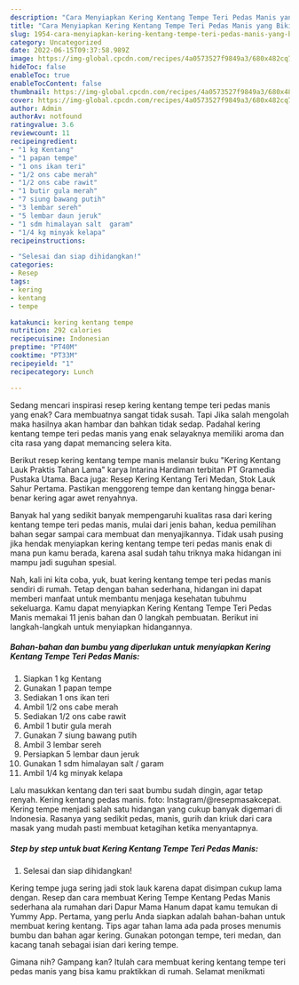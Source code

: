 ```yaml
---
description: "Cara Menyiapkan Kering Kentang Tempe Teri Pedas Manis yang Bikin Ngiler, Buat Buka Puasa Bisa Manjain Lidah"
title: "Cara Menyiapkan Kering Kentang Tempe Teri Pedas Manis yang Bikin Ngiler, Buat Buka Puasa Bisa Manjain Lidah"
slug: 1954-cara-menyiapkan-kering-kentang-tempe-teri-pedas-manis-yang-bikin-ngiler-buat-buka-puasa-bisa-manjain-lidah
category: Uncategorized
date: 2022-06-15T09:37:58.989Z
image: https://img-global.cpcdn.com/recipes/4a0573527f9849a3/680x482cq70/kering-kentang-tempe-teri-pedas-manis-foto-resep-utama.jpg
hideToc: false
enableToc: true
enableTocContent: false
thumbnail: https://img-global.cpcdn.com/recipes/4a0573527f9849a3/680x482cq70/kering-kentang-tempe-teri-pedas-manis-foto-resep-utama.jpg
cover: https://img-global.cpcdn.com/recipes/4a0573527f9849a3/680x482cq70/kering-kentang-tempe-teri-pedas-manis-foto-resep-utama.jpg
author: Admin
authorAv: notfound
ratingvalue: 3.6
reviewcount: 11
recipeingredient:
- "1 kg Kentang"
- "1 papan tempe"
- "1 ons ikan teri"
- "1/2 ons cabe merah"
- "1/2 ons cabe rawit"
- "1 butir gula merah"
- "7 siung bawang putih"
- "3 lembar sereh"
- "5 lembar daun jeruk"
- "1 sdm himalayan salt  garam"
- "1/4 kg minyak kelapa"
recipeinstructions:

- "Selesai dan siap dihidangkan!"
categories:
- Resep
tags:
- kering
- kentang
- tempe

katakunci: kering kentang tempe 
nutrition: 292 calories
recipecuisine: Indonesian
preptime: "PT40M"
cooktime: "PT33M"
recipeyield: "1"
recipecategory: Lunch

---
```



Sedang mencari inspirasi resep kering kentang tempe teri pedas manis yang enak? Cara membuatnya sangat tidak susah. Tapi Jika salah mengolah maka hasilnya akan hambar dan bahkan tidak sedap. Padahal kering kentang tempe teri pedas manis yang enak selayaknya memiliki aroma dan cita rasa yang dapat memancing selera kita.


Berikut resep kering kentang tempe manis melansir buku &#34;Kering Kentang Lauk Praktis Tahan Lama&#34; karya Intarina Hardiman terbitan PT Gramedia Pustaka Utama. Baca juga: Resep Kering Kentang Teri Medan, Stok Lauk Sahur Pertama. Pastikan menggoreng tempe dan kentang hingga benar-benar kering agar awet renyahnya.

Banyak hal yang sedikit banyak mempengaruhi kualitas rasa dari kering kentang tempe teri pedas manis, mulai dari jenis bahan, kedua pemilihan bahan segar sampai cara membuat dan menyajikannya. Tidak usah pusing jika hendak menyiapkan kering kentang tempe teri pedas manis enak di mana pun kamu berada, karena asal sudah tahu triknya maka hidangan ini mampu jadi suguhan spesial.


Nah, kali ini kita coba, yuk, buat kering kentang tempe teri pedas manis sendiri di rumah. Tetap dengan bahan sederhana, hidangan ini dapat memberi manfaat untuk membantu menjaga kesehatan tubuhmu sekeluarga. Kamu dapat menyiapkan Kering Kentang Tempe Teri Pedas Manis memakai 11 jenis bahan dan 0 langkah pembuatan. Berikut ini langkah-langkah untuk menyiapkan hidangannya.

<!--inarticleads1-->

##### Bahan-bahan dan bumbu yang diperlukan untuk menyiapkan Kering Kentang Tempe Teri Pedas Manis:

1. Siapkan 1 kg Kentang
1. Gunakan 1 papan tempe
1. Sediakan 1 ons ikan teri
1. Ambil 1/2 ons cabe merah
1. Sediakan 1/2 ons cabe rawit
1. Ambil 1 butir gula merah
1. Gunakan 7 siung bawang putih
1. Ambil 3 lembar sereh
1. Persiapkan 5 lembar daun jeruk
1. Gunakan 1 sdm himalayan salt / garam
1. Ambil 1/4 kg minyak kelapa


Lalu masukkan kentang dan teri saat bumbu sudah dingin, agar tetap renyah. Kering kentang pedas manis. foto: Instagram/@resepmasakcepat. Kering tempe menjadi salah satu hidangan yang cukup banyak digemari di Indonesia. Rasanya yang sedikit pedas, manis, gurih dan kriuk dari cara masak yang mudah pasti membuat ketagihan ketika menyantapnya. 

<!--inarticleads2-->

##### Step by step untuk buat Kering Kentang Tempe Teri Pedas Manis:


1. Selesai dan siap dihidangkan!

Kering tempe juga sering jadi stok lauk karena dapat disimpan cukup lama dengan. Resep dan cara membuat Kering Tempe Kentang Pedas Manis sederhana ala rumahan dari Dapur Mama Hanum dapat kamu temukan di Yummy App. Pertama, yang perlu Anda siapkan adalah bahan-bahan untuk membuat kering kentang. Tips agar tahan lama ada pada proses menumis bumbu dan bahan agar kering. Gunakan potongan tempe, teri medan, dan kacang tanah sebagai isian dari kering tempe. 

Gimana nih? Gampang kan? Itulah cara membuat kering kentang tempe teri pedas manis yang bisa kamu praktikkan di rumah. Selamat menikmati
